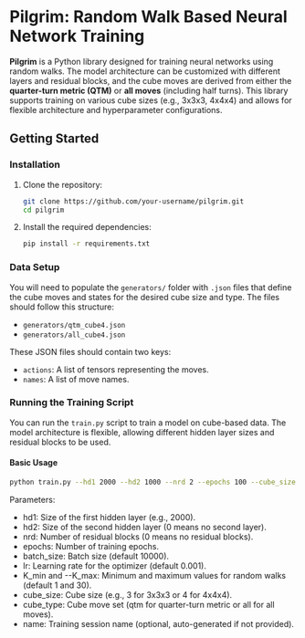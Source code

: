 <!-- # Pilgrim Library

Pilgrim Library is a Python library for efficient state space search and model training using PyTorch. It includes tools for building, training, and utilizing neural networks, particularly suited for solving combinatorial puzzles.

## Features

- **Pilgrim Model**: Neural network with residual blocks for complex state representations.
- **BeamSearch**: Efficient search strategy for exploring state spaces and finding solutions.
- **Training Tools**: Classes for model training and evaluation.
- **Utility Functions**: Helper functions for data manipulation and transformation.
 -->


 # Pilgrim: Random Walk Based Neural Network Training

**Pilgrim** is a Python library designed for training neural networks using random walks. The model architecture can be customized with different layers and residual blocks, and the cube moves are derived from either the **quarter-turn metric (QTM)** or **all moves** (including half turns). This library supports training on various cube sizes (e.g., 3x3x3, 4x4x4) and allows for flexible architecture and hyperparameter configurations.


## Getting Started

### Installation

1. Clone the repository:
    ```bash
    git clone https://github.com/your-username/pilgrim.git
    cd pilgrim
    ```

2. Install the required dependencies:
    ```bash
    pip install -r requirements.txt
    ```

### Data Setup

You will need to populate the `generators/` folder with `.json` files that define the cube moves and states for the desired cube size and type. The files should follow this structure:
- `generators/qtm_cube4.json`
- `generators/all_cube4.json`

These JSON files should contain two keys:
- `actions`: A list of tensors representing the moves.
- `names`: A list of move names.

### Running the Training Script

You can run the `train.py` script to train a model on cube-based data. The model architecture is flexible, allowing different hidden layer sizes and residual blocks to be used.

#### Basic Usage

```bash
python train.py --hd1 2000 --hd2 1000 --nrd 2 --epochs 100 --cube_size 4 --cube_type qtm
```

Parameters:
- hd1: Size of the first hidden layer (e.g., 2000).
- hd2: Size of the second hidden layer (0 means no second layer).
- nrd: Number of residual blocks (0 means no residual blocks).
- epochs: Number of training epochs.
- batch_size: Batch size (default 10000).
- lr: Learning rate for the optimizer (default 0.001).
- K_min and --K_max: Minimum and maximum values for random walks (default 1 and 30).
- cube_size: Cube size (e.g., 3 for 3x3x3 or 4 for 4x4x4).
- cube_type: Cube move set (qtm for quarter-turn metric or all for all moves).
- name: Training session name (optional, auto-generated if not provided).
